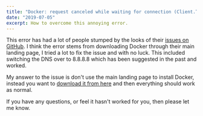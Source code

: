 ```yaml
---
title: "Docker: request canceled while waiting for connection (Client.Timeout exceeded while awaiting headers)"
date: "2019-07-05"
excerpt: How to overcome this annoying error.
---
```


This error has had a lot of people stumped by the looks of their [issues on GitHub](https://github.com/docker/kitematic/issues). I think the error stems from downloading Docker through their main landing page, I tried a lot to fix the issue and with no luck. This included switching the DNS over to 8.8.8.8 which has been suggested in the past and worked.

My answer to the issue is don't use the main landing page to install Docker, instead you want to [download it from here](https://docs.docker.com/install/#supported-platforms) and then everything should work as normal.

If you have any questions, or feel it hasn't worked for you, then please let me know.
